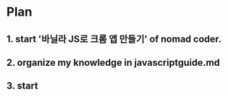 # Plan

## 1. start '바닐라 JS로 크롬 앱 만들기' of nomad coder.

## 2. organize my knowledge in javascriptguide.md

## 3. start
